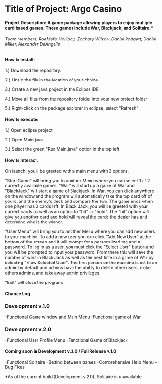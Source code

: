 # Title of Project: Argo Casino

#### Project Description: A game package allowing players to enjoy multiple card based games. These games include War, Blackjack, and Solitaire.*

###### Team members: RoeMello Holliday, Zachary Wilson, Daniel Padgett, Daniel Miller, Alexander DeAngelis



#### How to install:

1.) Download the repository.

2.) Unzip the file in the location of your choice

3.) Create a new java project in the Eclipse IDE

4.) Move all files from the repository folder into your new project folder

5.) Right-click on the package explorer in eclipse, select "Refresh"



#### How to execute: 

1.) Open eclipse project

2.) Open Main.java

3.) Select the green "Run Main.java" option in the top left



#### How to Interact:

On launch, you'll be greeted with a main menu with 3 options. 

"Start Game" will bring you to another Menu where you can select 1 of 2 currently available games. "War" will start up a game of War and "BlackJack" will
start a game of Blackjack. 
In War, you can click anywhere on the window and the program will automatically take the top card off of yours, and the enemy's deck and compare the two. The
game ends when one player has 0 cards left.
In Black Jack, you will be greeted with your current cards as well as an option to "hit" or "hold". The "hit" option will give you another card and hold will 
reveal the cards the dealer has and determine who is the winner. 

"User Menu" will bring you to another Menu where you can add new users to your machine. To add a new user you can click "Add New User" at the bottom of the screen
and it will prompt for a personalized tag and a password. To log in as a user, you must click the "Select User" button and you will be prompted to input your password.
From there this will save the number of wins in Black Jack as well as the best time in a game of War by selecting "View Selected User". The first person on the machine 
is set to an admin by default and admins have the ability to delete other users, make others admins, and take away admin privileges. 

"Exit" will close the program.

#### Change Log

### Development v.1.0
-Functional Game window and Main Menu
-Functional game of War

### Development v.2.0
-Functional User Profile Menu
-Functional Game of Blackjack

#### Coming soon in Development v.3.0 / Full Release v.1.0
-Functional Solitaire
-Betting between games
-Comprehensive Help Menu
-Bug Fixes

*As of the current build (Development v.2.0), Solitaire is unavailable.
